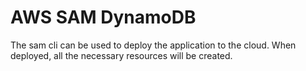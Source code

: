 # AWS SAM DynamoDB
The sam cli can be used to deploy the application to the cloud.
When deployed, all the necessary resources will be created.
